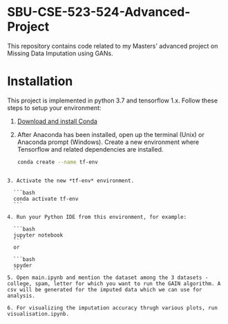 # SBU-CSE-523-524-Advanced-Project
This repository contains code related to my Masters' advanced project on Missing Data Imputation using GANs.

# Installation
This project is implemented in python 3.7 and tensorflow 1.x. Follow these steps to setup your environment:
1. [Download and install Conda](http://https://conda.io/projects/conda/en/latest/user-guide/install/index.html "Download and install Conda")

2. After Anaconda has been installed, open up the terminal (Unix) or Anaconda prompt (Windows).
Create a new environment where Tensorflow and related dependencies are installed.
	```bash
	conda create --name tf-env
  ```

3. Activate the new *tf-env* environment.

	```bash
	conda activate tf-env
	```
  
4. Run your Python IDE from this environment, for example:

	```bash
	jupyter notebook
	```
	or

	```bash
	spyder
	```
  5. Open main.ipynb and mention the dataset among the 3 datasets - college, spam, letter for which you want to run the GAIN algorithm. A csv will be generated for the imputed data which we can use for analysis.
  
  6. For visualizing the imputation accuracy thrugh various plots, run visualisation.ipynb.
